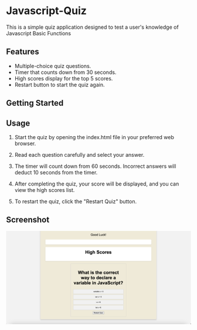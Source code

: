 # Javascript-Quiz

This is a simple quiz application designed to test a user's knowledge of Javascript Basic Functions

## Features

- Multiple-choice quiz questions.
- Timer that counts down from 30 seconds.
- High scores display for the top 5 scores.
- Restart button to start the quiz again.

## Getting Started

## Usage 


1. Start the quiz by opening the index.html file in your preferred web browser.

2. Read each question carefully and select your answer.

3. The timer will count down from 60 seconds. Incorrect answers will deduct 10 seconds from the timer.

4. After completing the quiz, your score will be displayed, and you can view the high scores list.

5. To restart the quiz, click the "Restart Quiz" button.

## Screenshot

![A user runs through an interactive quiz about Javascript](./Assets/Screenshot%202023-08-08%20at%205.12.09%20PM.png)
